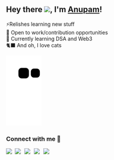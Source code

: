 
## Hey there <img src="https://github.com/TheDudeThatCode/TheDudeThatCode/blob/master/Assets/Hi.gif" width="29px">, I'm <a href="https://ianupamshekhar.github.io/"> Anupam</a>!

⚡Relishes learning new stuff<br>🔭 Open to work/contribution opportunities<br>🌱 Currently learning DSA and Web3<br>🐈‍⬛ And oh, I love cats

<!-- [![Top Langs](https://github-readme-stats.vercel.app/api/top-langs/?username=ianupamshekhar&layout=compact)](https://github.com/ianupamshekhar/github-readme-stats) -->

<!-- ![Anupam's GitHub stats](https://github-readme-stats.vercel.app/api?username=ianupamshekhar&count_private=true&include_all_commits=true&show_icons=true&theme=algolia) -->

![Snake animation](https://github.com/ianupamshekhar/ianupamshekhar/blob/output/github-contribution-grid-snake.svg)

### Connect with me 💬

<a href="https://www.linkedin.com/in/anupamshekhar/">
  <img align="left" width="24px" src="https://cdn2.iconfinder.com/data/icons/black-white-social-media/32/linked_in_online_social_media-128.png"  />
</a>
<!-- https://cdn.jsdelivr.net/npm/simple-icons@v3/icons/linkedin.svg -->
<a href="https://twitter.com/ianupamshekhar">
  <img align="left" width="26px" src="https://cdn2.iconfinder.com/data/icons/black-white-social-media/32/twitter_online_social_media-128.png" />
<!--   https://cdn.jsdelivr.net/npm/simple-icons@v3/icons/twitter.svg -->
</a>
<a href="mailto:ianupamshekhar@gmail.com">
  <img align="left" width="26px" src="https://cdn4.iconfinder.com/data/icons/black-white-social-media/32/mail_email_envelope_send_message-128.png" />
<!--   https://cdn.jsdelivr.net/npm/simple-icons@v3/icons/gmail.svg -->
</a>
<a href="https://www.instagram.com/ianupamshekhar/">
  <img align="left" width="26px" src="https://cdn2.iconfinder.com/data/icons/black-white-social-media/32/instagram_online_social_media_photo-128.png" />
<!--   https://cdn.jsdelivr.net/npm/simple-icons@v3/icons/instagram.svg -->
</a>
<a href="https://www.facebook.com/ianupamshekhar/">
  <img align="left" width="26px" src="https://cdn2.iconfinder.com/data/icons/black-white-social-media/32/online_social_media_facebook-128.png" />
<!--   https://cdn.jsdelivr.net/npm/simple-icons@v3/icons/facebook.svg -->
</a>

<!-- ### Visitors
<img alt="Page counter" src="https://profile-counter.glitch.me/ianupamshekhar/count.svg"> -->

<br />
<br />
